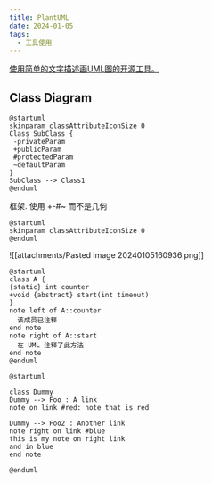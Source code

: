```yaml
---
title: PlantUML
date: 2024-01-05
tags:
  - 工具使用
---
```

[使用简单的文字描述画UML图的开源工具。](https://plantuml.com/zh/)

## Class Diagram
```plantuml
@startuml
skinparam classAttributeIconSize 0
Class SubClass {
 -privateParam
 +publicParam
 #protectedParam
 ~defaultParam
}
SubClass --> Class1
@enduml
```

框架. 使用 +-#~ 而不是几何
```
@startuml
skinparam classAttributeIconSize 0
@enduml
```

![[attachments/Pasted image 20240105160936.png]]

```plantuml
@startuml
class A {
{static} int counter
+void {abstract} start(int timeout)
}
note left of A::counter
  该成员已注释
end note
note right of A::start
  在 UML 注释了此方法
end note
@enduml
```


```plantuml
@startuml

class Dummy
Dummy --> Foo : A link
note on link #red: note that is red

Dummy --> Foo2 : Another link
note right on link #blue
this is my note on right link
and in blue
end note

@enduml
```
